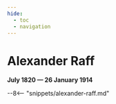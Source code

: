 ```yaml
---
hide:
  - toc
  - navigation 
---
```


# Alexander Raff

**July 1820 — 26 January 1914**

--8<-- "snippets/alexander-raff.md"
